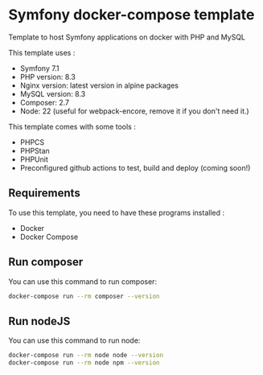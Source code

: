 # Symfony docker-compose template

Template to host Symfony applications on docker with PHP and MySQL

This template uses :

- Symfony 7.1
- PHP version: 8.3
- Nginx version: latest version in alpine packages
- MySQL version: 8.3
- Composer: 2.7
- Node: 22 (useful for webpack-encore, remove it if you don't need it.)

This template comes with some tools :

- PHPCS
- PHPStan
- PHPUnit
- Preconfigured github actions to test, build and deploy (coming soon!)

## Requirements

To use this template, you need to have these programs installed :

- Docker
- Docker Compose

## Run composer

You can use this command to run composer:

```bash
docker-compose run --rm composer --version
```

## Run nodeJS

You can use this command to run node:

```bash
docker-compose run --rm node node --version
docker-compose run --rm node npm --version
```

